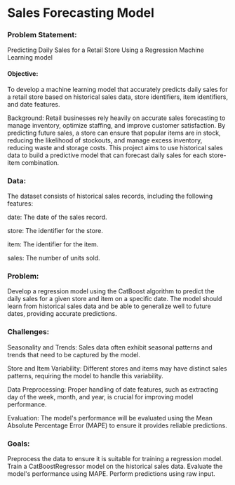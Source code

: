 # Sales Forecasting Model
### Problem Statement:

Predicting Daily Sales for a Retail Store Using a Regression Machine Learning model

#### Objective:

To develop a machine learning model that accurately predicts daily sales for a retail store based on historical sales data, store identifiers, item identifiers, and date features.

Background: Retail businesses rely heavily on accurate sales forecasting to manage inventory, optimize staffing, and improve customer satisfaction. By predicting future sales, a store can ensure that popular items are in stock, reducing the likelihood of stockouts, and manage excess inventory, reducing waste and storage costs. This project aims to use historical sales data to build a predictive model that can forecast daily sales for each store-item combination.

### Data:

The dataset consists of historical sales records, including the following features:

date: The date of the sales record.

store: The identifier for the store.

item: The identifier for the item.

sales: The number of units sold.

### Problem:

Develop a regression model using the CatBoost algorithm to predict the daily sales for a given store and item on a specific date. The model should learn from historical sales data and be able to generalize well to future dates, providing accurate predictions.

### Challenges:

Seasonality and Trends:
Sales data often exhibit seasonal patterns and trends that need to be captured by the model.

Store and Item Variability:
Different stores and items may have distinct sales patterns, requiring the model to handle this variability.

Data Preprocessing:
Proper handling of date features, such as extracting day of the week, month, and year, is crucial for improving model performance.

Evaluation:
The model's performance will be evaluated using the Mean Absolute Percentage Error (MAPE) to ensure it provides reliable predictions.

### Goals:

Preprocess the data to ensure it is suitable for training a regression model.
Train a CatBoostRegressor model on the historical sales data.
Evaluate the model's performance using MAPE.
Perform predictions using raw input.
